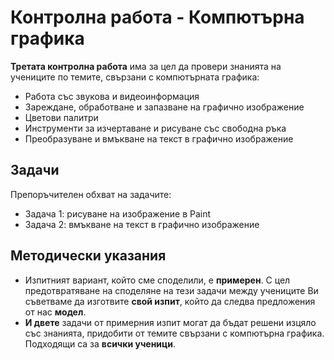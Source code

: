 # Контролна работа - Компютърна графика 

**Третата контролна работа** има за цел да провери знанията на учениците по темите, свързани с компютърната графика:
 - Работа със звукова и видеоинформация
 - Зареждане, обработване и запазване на графично изображение
 - Цветови палитри
 - Инструменти за изчертаване и рисуване със свободна ръка
 - Преобразуване и вмъкване на текст в графично изображение

## Задачи
Препоръчителен обхват на задачите:
 - Задача 1: рисуване на изображение в Paint
 - Задача 2: вмъкване на текст в графично изображение
 
## Методически указания
 - Изпитният вариант, който сме споделили, е **примерен**. С цел предотвратяване на споделяне на тези задачи между учениците Ви съветваме да изготвите **свой изпит**, който да следва предложения от нас **модел**.
 - **И двете** задачи от примерния изпит могат да бъдат решени изцяло със знанията, придобити от темите свързани с компютърна графика. Подходящи са за **всички ученици**.
